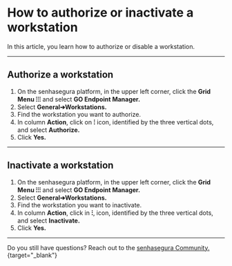 # How to authorize or inactivate a workstation

In this article, you learn how to authorize or disable a workstation.

* * *

## Authorize a workstation

1. On the senhasegura platform,  in the upper left corner, click the **Grid Menu ⁝⁝⁝** and select **GO Endpoint Manager.**
2. Select **General➔Workstations.**
3. Find the workstation you want to authorize.
4. In column **Action**, click on **⁝** icon, identified by the three vertical dots, and select **Authorize.**
5. Click **Yes.**

* * *
## Inactivate a workstation

1. On the senhasegura platform, in the upper left corner, click the **Grid Menu ⁝⁝⁝** and select **GO Endpoint Manager.**
2. Select **General➔Workstations.**
3. Find the workstation you want to inactivate.
4. In column **Action**, click in **⁝**, icon, identified by the three vertical dots, and select **Inactivate.**
5. Click **Yes.**

* * *

Do you still have questions? Reach out to the [senhasegura Community.](https://community.senhasegura.io/){target="_blank"}